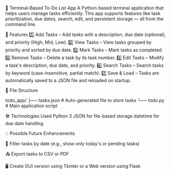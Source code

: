 📝 Terminal-Based To-Do List App
A Python-based terminal application that helps users manage tasks efficiently. This app supports features like task prioritization, due dates, search, edit, and persistent storage — all from the command line.

🚀 Features
1️⃣ Add Tasks – Add tasks with a description, due date (optional), and priority (High, Mid, Low).
2️⃣ View Tasks – View tasks grouped by priority and sorted by due date.
3️⃣ Mark Tasks – Mark tasks as completed.
4️⃣ Remove Tasks – Delete a task by its task number.
5️⃣ Edit Tasks – Modify a task's description, due date, and priority.
6️⃣ Search Tasks – Search tasks by keyword (case-insensitive, partial match).
7️⃣ Save & Load – Tasks are automatically saved to a JSON file and reloaded on startup.

📁 File Structure

todo_app/
├── tasks.json           # Auto-generated file to store tasks
└── todo.py              # Main application script

🛠️ Technologies Used
Python 3
JSON for file-based storage
datetime for due date handling

💡 Possible Future Enhancements

🔎 Filter tasks by date (e.g., show only today's or pending tasks)

📤 Export tasks to CSV or PDF

🖥️ Create GUI version using Tkinter or a Web version using Flask